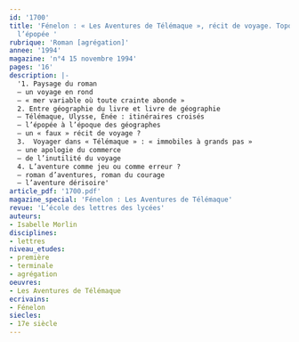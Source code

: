 ```yaml
---
id: '1700'
title: 'Fénelon : « Les Aventures de Télémaque », récit de voyage. Topographie de
  l’épopée '
rubrique: 'Roman [agrégation]'
annee: '1994'
magazine: 'n°4 15 novembre 1994'
pages: '16'
description: |-
  '1. Paysage du roman
  – un voyage en rond
  – « mer variable où toute crainte abonde »
  2. Entre géographie du livre et livre de géographie
  – Télémaque, Ulysse, Énée : itinéraires croisés
  – l’épopée à l’époque des géographes
  – un « faux » récit de voyage ?
  3.  Voyager dans « Télémaque » : « immobiles à grands pas »
  – une apologie du commerce
  – de l’inutilité du voyage
  4. L’aventure comme jeu ou comme erreur ?
  – roman d’aventures, roman du courage
  – l’aventure dérisoire'
article_pdf: '1700.pdf'
magazine_special: 'Fénelon : Les Aventures de Télémaque'
revue: 'L’école des lettres des lycées'
auteurs:
- Isabelle Morlin
disciplines:
- lettres
niveau_etudes:
- première
- terminale
- agrégation
oeuvres:
- Les Aventures de Télémaque
ecrivains:
- Fénelon
siecles:
- 17e siècle
---
```

